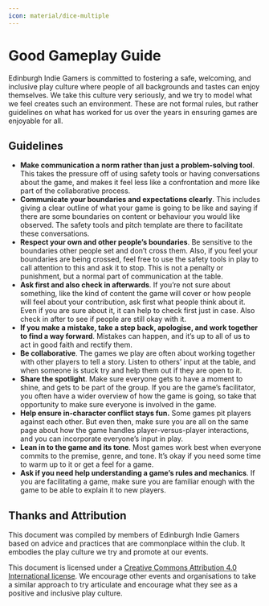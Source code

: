```yaml
---
icon: material/dice-multiple
---
```


# Good Gameplay Guide

Edinburgh Indie Gamers is committed to fostering a safe, welcoming, and inclusive play culture where people of all backgrounds and tastes can enjoy themselves. We take this culture very seriously, and we try to model what we feel creates such an environment.
These are not formal rules, but rather guidelines on what has worked for us over the years in ensuring games are enjoyable for all.

## Guidelines

- **Make communication a norm rather than just a problem-solving tool**.
  This takes the pressure off of using safety tools or having conversations about the game, and makes it feel less like a confrontation and more like part of the collaborative process.
- **Communicate your boundaries and expectations clearly**.
  This includes giving a clear outline of what your game is going to be like and saying if there are some boundaries on content or behaviour you would like observed.
  The safety tools and pitch template are there to facilitate these conversations.
- **Respect your own and other people’s boundaries**.
  Be sensitive to the boundaries other people set and don’t cross them.
  Also, if you feel your boundaries are being crossed, feel free to use the safety tools in play to call attention to this and ask it to stop.
  This is not a penalty or punishment, but a normal part of communication at the table.
- **Ask first and also check in afterwards**.
  If you’re not sure about something, like the kind of content the game will cover or how people will feel about your contribution, ask first what people think about it.
  Even if you are sure about it, it can help to check first just in case.
  Also check in after to see if people are still okay with it.
- **If you make a mistake, take a step back, apologise, and work together to find a way forward**.
  Mistakes can happen, and it’s up to all of us to act in good faith and rectify them.
- **Be collaborative**.
  The games we play are often about working together with other players to tell a story.
  Listen to others’ input at the table, and when someone is stuck try and help them out if they are open to it.
- **Share the spotlight**.
  Make sure everyone gets to have a moment to shine, and gets to be part of the group.
  If you are the game’s facilitator, you often have a wider overview of how the game is going, so take that opportunity to make sure everyone is involved in the game.
- **Help ensure in-character conflict stays fun.**
  Some games pit players against each other.
  But even then, make sure you are all on the same page about how the game handles player-versus-player interactions, and you can incorporate everyone’s input in play.
- **Lean in to the game and its tone**.
  Most games work best when everyone commits to the premise, genre, and tone.
  It’s okay if you need some time to warm up to it or get a feel for a game.
- **Ask if you need help understanding a game’s rules and mechanics**.
  If you are facilitating a game, make sure you are familiar enough with the game to be able to explain it to new players.

## Thanks and Attribution

This document was compiled by members of Edinburgh Indie Gamers based on advice and practices that are commonplace within the club.
It embodies the play culture we try and promote at our events.

This document is licensed under a [Creative Commons Attribution 4.0 International license](https://creativecommons.org/licenses/by/4.0/).
We encourage other events and organisations to take a similar approach to try articulate and encourage what they see as a positive and inclusive play culture.
